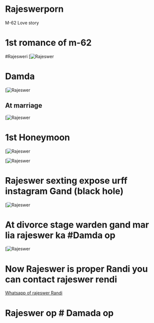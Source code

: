 # Rajeswerporn
M-62 Love story 



# 1st romance of m-62 

#Rajesweri
[![Rajeswer](https://te.legra.ph/file/0919395f0b49bdff1db85.jpg)
# Damda

 [![Rajeswer](https://te.legra.ph/file/904fba8fb88e6d3f6faae.jpg)
 
 ## At marriage 

 [![Rajeswer](https://te.legra.ph/file/a1f6bf8b148b745210fce.jpg)
 
 # 1st Honeymoon 
 
 [![Rajeswer](https://te.legra.ph/file/78cac992065ea0468df53.jpg)
 
 [![Rajeswer](https://te.legra.ph/file/41837eab040f5c5d37b34.jpg)
 
 # Rajeswer sexting expose urff instagram Gand (black hole)
 
 

 [![Rajeswer](https://te.legra.ph/file/41837eab040f5c5d37b34.jpg)
 
 # At divorce stage warden gand mar lia rajeswer ka #Damda op
 [![Rajeswer](https://te.legra.ph/file/e3c4905c47a16f94ad0f1.jpg)
 
 
 
 
 
 # Now Rajeswer is proper Randi you can contact rajeswer rendi 
 
 
 [Whatsapp of rajeswer Randi](wa.me/+919124044557)
 
 # Rajeswer op # Damada op


 
 
 
 
